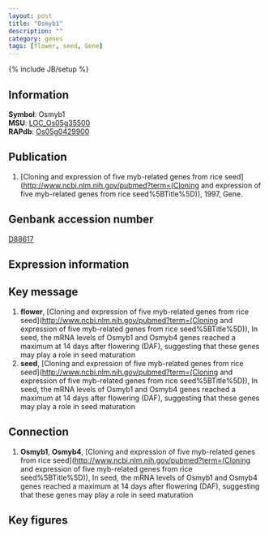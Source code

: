 ```yaml
---
layout: post
title: "Osmyb1"
description: ""
category: genes
tags: [flower, seed, Gene]
---
```

{% include JB/setup %}

## Information
__Symbol__: Osmyb1  
__MSU__: [LOC_Os05g35500](http://rice.plantbiology.msu.edu/cgi-bin/ORF_infopage.cgi?orf=LOC_Os05g35500)  
__RAPdb__: [Os05g0429900](http://rapdb.dna.affrc.go.jp/viewer/gbrowse_details/irgsp1?name=Os05g0429900)  

## Publication
1. [Cloning and expression of five myb-related genes from rice seed](http://www.ncbi.nlm.nih.gov/pubmed?term=(Cloning and expression of five myb-related genes from rice seed%5BTitle%5D)), 1997, Gene.

## Genbank accession number
[D88617](http://www.ncbi.nlm.nih.gov/nuccore/D88617)

## Expression information

## Key message
1. __flower__, [Cloning and expression of five myb-related genes from rice seed](http://www.ncbi.nlm.nih.gov/pubmed?term=(Cloning and expression of five myb-related genes from rice seed%5BTitle%5D)),  In seed, the mRNA levels of Osmyb1 and Osmyb4 genes reached a maximum at 14 days after flowering (DAF), suggesting that these genes may play a role in seed maturation
2. __seed__, [Cloning and expression of five myb-related genes from rice seed](http://www.ncbi.nlm.nih.gov/pubmed?term=(Cloning and expression of five myb-related genes from rice seed%5BTitle%5D)),  In seed, the mRNA levels of Osmyb1 and Osmyb4 genes reached a maximum at 14 days after flowering (DAF), suggesting that these genes may play a role in seed maturation

## Connection
1. __Osmyb1__, __Osmyb4__, [Cloning and expression of five myb-related genes from rice seed](http://www.ncbi.nlm.nih.gov/pubmed?term=(Cloning and expression of five myb-related genes from rice seed%5BTitle%5D)),  In seed, the mRNA levels of Osmyb1 and Osmyb4 genes reached a maximum at 14 days after flowering (DAF), suggesting that these genes may play a role in seed maturation

## Key figures


